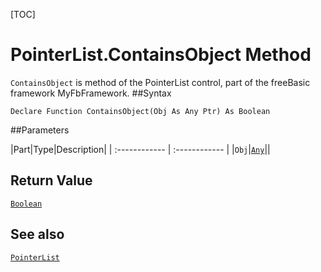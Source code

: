 [TOC]
# PointerList.ContainsObject Method

`ContainsObject` is method of the PointerList control, part of the freeBasic framework MyFbFramework.
##Syntax
```freeBasic
Declare Function ContainsObject(Obj As Any Ptr) As Boolean
```

##Parameters

|Part|Type|Description|
| :------------ | :------------ |
|`Obj`|[`Any`]("https://www.freebasic.net/wiki/KeyPgAny")||

## Return Value
[`Boolean`]("https://www.freebasic.net/wiki/KeyPgBoolean")
## See also
[`PointerList`](PointerList.md)
